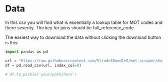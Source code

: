 # Data

In this csv you will find what is essentially a lookup table for MOT codes and there severity. The key for joins should be full_reference_code.

The easiest way to download the data without clicking the download button is this:

```python
import pandas as pd

url = "https://raw.githubusercontent.com/StrudelDoodleS/mot_scraper/data/mot_table.csv"
df = pd.read_csv(url, index_col=0)

# df.to_pickle('your/path/here')

```
